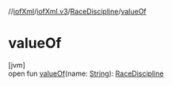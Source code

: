 //[iofXml](../../../index.md)/[iofXml.v3](../index.md)/[RaceDiscipline](index.md)/[valueOf](value-of.md)

# valueOf

[jvm]\
open fun [valueOf](value-of.md)(name: [String](https://docs.oracle.com/javase/8/docs/api/java/lang/String.html)): [RaceDiscipline](index.md)
